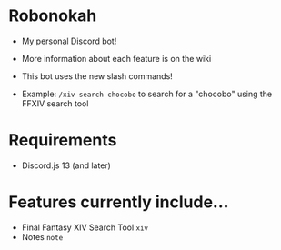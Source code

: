 # Robonokah
 
* My personal Discord bot!
* More information about each feature is on the wiki

* This bot uses the new slash commands!
* Example: `/xiv search chocobo` to search for a "chocobo" using the FFXIV search tool

# Requirements
* Discord.js 13 (and later)

# Features currently include...
* Final Fantasy XIV Search Tool `xiv`
* Notes `note`
